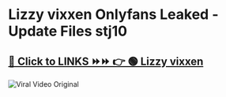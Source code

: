 
 # Lizzy vixxen Onlyfans Leaked - Update Files stj10

## <h2><a href="https://clipsfans.com/Lizzy_vixxen&ref=git">🔗 Click to LINKS ⏩⏩ 👉 🟢 Lizzy vixxen </a></h2>

<a href="https://clipsfans.com/Lizzy_vixxen&ref=git" rel="nofollow" data-target="animated-image.originalLink"><img src="https://i.ibb.co.com/xMMVF88/686577567.gif" alt="Viral Video Original" style="max-width: 100%; display: inline-block;" data-target="animated-image.originalImage"></a>

